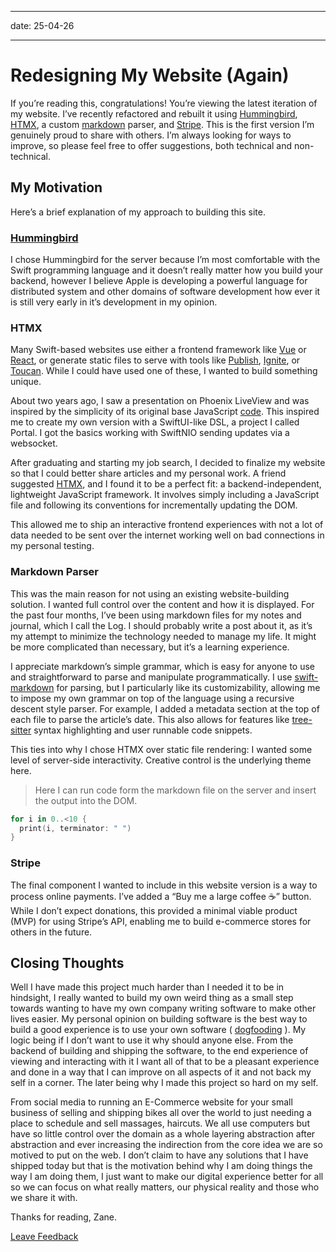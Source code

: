 -----

date: 25-04-26

-----

# Redesigning My Website (Again)

If you’re reading this, congratulations! You’re viewing the latest iteration of
my website. I’ve recently refactored and rebuilt it using 
[Hummingbird](https://hummingbird.codes), [HTMX](https://htmx.org), a custom 
[markdown](https://www.markdownguide.org/getting-started/) parser, and 
[Stripe](https://stripe.com). This is the first version I’m genuinely proud to 
share with others. I’m always looking for ways to improve, so please feel free 
to offer suggestions, both technical and non-technical.

## My Motivation

Here’s a brief explanation of my approach to building this site.

### [Hummingbird](https://hummingbird.codes)

I chose Hummingbird for the server because I’m most comfortable with the Swift 
programming language and it doesn’t really matter how you build your backend, 
however I believe Apple is developing a powerful language for distributed 
system and other domains of software development how ever it is still very 
early in it’s development in my opinion.

### HTMX

Many Swift-based websites use either a frontend framework like 
[Vue](https://vuejs.org) or [React](https://react.dev), or generate static 
files to serve with tools like 
[Publish](https://github.com/JohnSundell/Publish), 
[Ignite](https://github.com/twostraws/Ignite), or 
[Toucan](https://toucansites.com). While I could have used one of these, I 
wanted to build something unique.

About two years ago, I saw a presentation on Phoenix LiveView and was inspired 
by the simplicity of its original base JavaScript 
[code](https://youtu.be/FADQAnq0RpA?feature=shared&t=629). This inspired me to 
create my own version with a SwiftUI-like DSL, a project I called Portal. I got
the basics working with SwiftNIO sending updates via a websocket.

After graduating and starting my job search, I decided to finalize my website 
so that I could better share articles and my personal work. A friend suggested 
[HTMX](https://htmx.org), and I found it to be a perfect fit: a 
backend-independent, lightweight JavaScript framework. It involves simply 
including a JavaScript file and following its conventions for incrementally 
updating the DOM.

This allowed me to ship an interactive frontend experiences with not a lot of 
data needed to be sent over the internet working well on bad connections in my 
personal testing.

### Markdown Parser

This was the main reason for not using an existing website-building solution. I
wanted full control over the content and how it is displayed. For the past four
months, I’ve been using markdown files for my notes and journal, which I call 
the Log. I should probably write a post about it, as it’s my attempt to 
minimize the technology needed to manage my life. It might be more complicated 
than necessary, but it’s a learning experience.

I appreciate markdown’s simple grammar, which is easy for anyone to use and 
straightforward to parse and manipulate programmatically. I use 
[swift-markdown](https://github.com/swiftlang/swift-markdown) for parsing, but 
I particularly like its customizability, allowing me to impose my own grammar 
on top of the language using a recursive descent style parser. For example, I 
added a metadata section at the top of each file to parse the article’s date. 
This also allows for features like 
[tree-sitter](https://tree-sitter.github.io/tree-sitter/) syntax highlighting 
and user runnable code snippets.

This ties into why I chose HTMX over static file rendering: I wanted some level
of server-side interactivity. Creative control is the underlying theme here.

> Here I can run code form the markdown file on the server and insert the output into the DOM.

```swift run
for i in 0..<10 {
  print(i, terminator: " ")
}
```

### Stripe

The final component I wanted to include in this website version is a way to 
process online payments. I’ve added a “Buy me a large coffee ☕️” button. While I
don’t expect donations, this provided a minimal viable product (MVP) for using 
Stripe’s API, enabling me to build e-commerce stores for others in the future.

## Closing Thoughts

Well I have made this project much harder than I needed it to be in hindsight, 
I really wanted to build my own weird thing as a small step towards wanting to 
have my own company writing software to make other lives easier. My personal 
opinion on building software is the best way to build a good experience is to 
use your own software ( 
[dogfooding](https://en.wikipedia.org/wiki/Eating_your_own_dog_food#:~:text=Eating%20your%20own%20dog%20food%20or%20%22dogfooding%22%20is%20the%20practice,usage%20using%20product%20management%20techniques.)
 ). My logic being if I don’t want to use it why should anyone else. From the 
backend of building and shipping the software, to the end experience of viewing
and interacting with it I want all of that to be a pleasant experience and done
in a way that I can improve on all aspects of it and not back my self in a 
corner. The later being why I made this project so hard on my self.

From social media to running an E-Commerce website for your small business of 
selling and shipping bikes all over the world to just needing a place to 
schedule and sell massages, haircuts. We all use computers but have so little 
control over the domain as a whole layering abstraction after abstraction and 
ever increasing the indirection from the core idea we are so motived to put on 
the web. I don’t claim to have any solutions that I have shipped today but that
is the motivation behind why I am doing things the way I am doing them, I just 
want to make our digital experience better for all so we can focus on what 
really matters, our physical reality and those who we share it with.

Thanks for reading, Zane.

[Leave Feedback](https://github.com/zaneenders/Content/edit/main/Articles/redesigning-my-website-again.md)